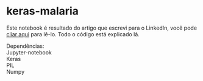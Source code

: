 # keras-malaria

Este notebook é resultado do artigo que escrevi para o LinkedIn, você pode <a href="https://www.linkedin.com/pulse/keras-detectando-mal%C3%A1ria-com-ajuda-da-intelig%C3%AAncia-axell-macclawd/">cliar aqui</a> para lê-lo. 
Todo o código está explicado lá.

<p>
Dependências:
<br>Jupyter-notebook
<br>Keras
<br>PIL
<br>Numpy
<br><OpenCV>
